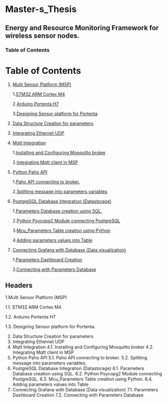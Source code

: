 # Master-s_Thesis
## Energy and Resource Monitoring Framework for wireless sensor nodes.
### Table of Contents  
# Table of Contents
1. [Multi Sensor Platform (MSP) ](#example)

   1.[STM32 ARM Cortex M4 ](#example)
   
   2.[Arduino Portenta H7 ](#example2)
   
   3.[Designing Sensor platform for Portenta](#example3)
   
2. [Data Structure Creation for parameters](#example2)

3. [Integrating Ethernet UDP](#third-example)

4. [Mqtt Integration](#fourth-example)
 
   1.[Installing and Configuring Mosquitto broker](#example)
   
   2.[Integrating Mqtt client in MSP ](#example2)
   
5. [Python Paho API ](#fifth-example)

   1.[Paho API connecting to broker.](#example)
   
   2.[Splitting message into parameters variables ](#example2)
   
6. [PostgreSQL Database Integration (Datastorage)](#sixth-example)

   1.[Parameters Database creation using SQL.](#example)
  
   2.[Python Psycopg2 Module connecting PostgreSQL](#example2)
   
   3.[Mcu_Parameters Table creation using Python](#example3)
   
   4.[Adding parameters values into Table](#example4)
   
7. [Connecting Grafana with Database (Data visualization)](#seventh-example)

   1.[Parameters Dashboard Creation ](#example)
   
   2.[Connecting with Parameters Database](#example2)
   
## Headers
1.Multi Sensor Platform (MSP) 

   1.1.	STM32 ARM Cortex M4
   
   1.2.	Arduino Portenta H7
   
   1.3.	Designing Sensor platform for Portenta.
   
2.	Data Structure Creation for parameters
3.	Integrating Ethernet UDP
4.  Mqtt Integration
    4.1.	Installing and Configuring Mosquitto broker
    4.2.	Integrating Mqtt client in MSP
5.	Python Paho API 
    5.1.	 Paho API connecting to broker.
    5.2.	Splitting message into parameters variables.
6.	PostgreSQL Database Integration (Datastorage)
    6.1.	Parameters Database creation using SQL.
    6.2.	Python Psycopg2 Module connecting PostgreSQL.
    6.3.	Mcu_Parameters Table creation using Python.
    6.4.	Adding parameters values into Table
7.	Connecting Grafana with Database (Data visualization)
    7.1.	Parameters Dashboard Creation 
    7.2.	Connecting with Parameters Database
